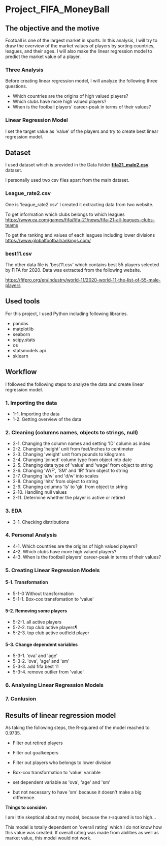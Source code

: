 # Project_FIFA_MoneyBall

## The objective and the motive

Football is one of the largest market in sports.
In this analysis, I will try to draw the overview of the market values of players by sorting countries, leagues, and their ages. 
I will also make the linear regression model to predict the market value of a player.

### Three Analysis

Before creating linear regression model, I will analyze the following three questions. 

- Which countries are the origins of high valued players?
- Which clubs have more high valued players?
- When is the football players' career-peak in terms of their values?

### Linear Regression Model
I set the target value as 'value' of the players and try to create best linear regression model.

## Dataset

I used dataset which is provided in the Data folder [**fifa21_male2.csv**](https://github.com/Ironhack-Data-0621-Remote/Project_FIFA_MoneyBall/tree/main/Data) dataset.

I personally used two csv files apart from the main dataset.

### League_rate2.csv
One is 'league_rate2.csv'
I created it extracting data from two website.

To get information which clubs belongs to which leagues 
https://www.ea.com/games/fifa/fifa-21/news/fifa-21-all-leagues-clubs-teams

To get the ranking and values of each leagues including lower divisions
https://www.globalfootballrankings.com/

### best11.csv
The other data file is 'best11.csv' which contains best 55 players selected by FIFA for 2020.
Data was extracted from the following website.

https://fifpro.org/en/industry/world-11/2020-world-11-the-list-of-55-male-players

## Used tools 
For this project, I used Python including following libraries.

- pandas
- matplotlib
- seaborn
- scipy.stats 
- os
- statsmodels.api
- sklearn

## Workflow
I followed the following steps to analyze the data and create linear regression model.

### 1. Importing the data
- 1-1. Importing the data
- 1-2. Getting overview of the data

### 2. Cleaning (columns names, objects to strings, null)
- 2-1. Changing the column names and setting 'ID' column as index
- 2-2. Changing 'height' unit from feet/inches to centimeter
- 2-3. Changing 'weight' unit from pounds to kilograms
- 2-4. Changing 'joined' column type from object into date
- 2-5. Changing data type of 'value' and 'wage' from object to string
- 2-6. Changing 'W/F', 'SM' and 'IR' from object to string
- 2-7. Changing 'a/w' and 'd/w' into scales
- 2-8. Changing 'hits' from object to string
- 2-9. Changing columns 'ls' to 'gk' from object to string
- 2-10. Handling null values
- 2-11. Determine whether the player is active or retired

### 3. EDA
- 3-1. Checking distributions

### 4. Personal Analysis
- 4-1. Which countries are the origins of high valued players?
- 4-2. Which clubs have more high valued players?
- 4-3. When is the football players' career-peak in terms of their values?

### 5. Creating Linear Regression Models
#### 5-1. Transformation
- 5-1-0 Without transformation
- 5-1-1. Box-cox transfomation to 'value'

#### 5-2. Removing some players
- 5-2-1. all active players
- 5-2-2. top club active players¶
- 5-2-3. top club active outfield player

#### 5-3. Change dependent variables
- 5-3-1. 'ova' and 'age'
- 5-3-2. 'ova', 'age' and 'sm'
- 5-3-3. add fifa best 11
- 5-3-4. remove outlier from 'value'

### 6. Analysing Linear Regression Models

### 7. Conlusion

## Results of linear regression model
As taking the following steps, the R-squared of the model reached to 0.9735.

- Filter out retired players
- Filter out goalkeepers
- Filter out players who belongs to lower division

- Box-cox transformation to 'value' variable

- set dependent variable as 'ova', 'age' and 'sm'
- but not necessary to have 'sm' because it doesn't make a big difference.

**Things to consider:**

I am little skeptical about my model, because the r-squared is too high...

This model is totally dependent on 'overall rating' which I do not know how this value was created.
If overall rating was made from abilities as well as market value, this model would not work.


